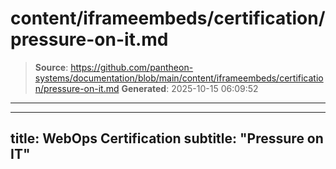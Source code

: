 # content/iframeembeds/certification/pressure-on-it.md

> **Source**: https://github.com/pantheon-systems/documentation/blob/main/content/iframeembeds/certification/pressure-on-it.md
> **Generated**: 2025-10-15 06:09:52

---

---
title: WebOps Certification
subtitle: "Pressure on IT"
---

<Partial file="certification-guide/pressure-on-it.md" />
